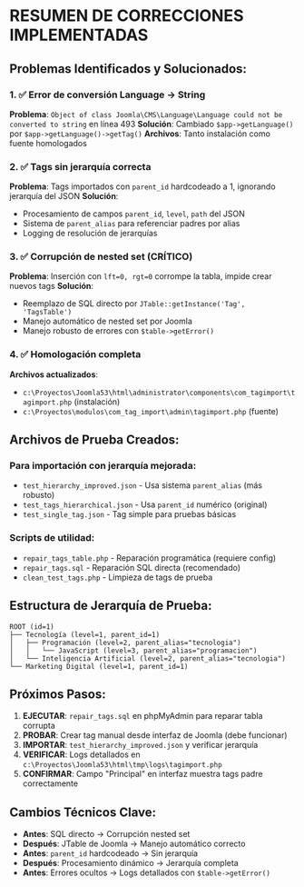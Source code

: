 # RESUMEN DE CORRECCIONES IMPLEMENTADAS

## Problemas Identificados y Solucionados:

### 1. ✅ Error de conversión Language → String
**Problema**: `Object of class Joomla\CMS\Language\Language could not be converted to string` en línea 493
**Solución**: Cambiado `$app->getLanguage()` por `$app->getLanguage()->getTag()`
**Archivos**: Tanto instalación como fuente homologados

### 2. ✅ Tags sin jerarquía correcta  
**Problema**: Tags importados con `parent_id` hardcodeado a 1, ignorando jerarquía del JSON
**Solución**: 
- Procesamiento de campos `parent_id`, `level`, `path` del JSON
- Sistema de `parent_alias` para referenciar padres por alias
- Logging de resolución de jerarquías

### 3. ✅ Corrupción de nested set (CRÍTICO)
**Problema**: Inserción con `lft=0, rgt=0` corrompe la tabla, impide crear nuevos tags
**Solución**: 
- Reemplazo de SQL directo por `JTable::getInstance('Tag', 'TagsTable')`
- Manejo automático de nested set por Joomla
- Manejo robusto de errores con `$table->getError()`

### 4. ✅ Homologación completa
**Archivos actualizados**:
- `c:\Proyectos\Joomla53\html\administrator\components\com_tagimport\tagimport.php` (instalación)
- `c:\Proyectos\modulos\com_tag_import\admin\tagimport.php` (fuente)

## Archivos de Prueba Creados:

### Para importación con jerarquía mejorada:
- `test_hierarchy_improved.json` - Usa sistema `parent_alias` (más robusto)
- `test_tags_hierarchical.json` - Usa `parent_id` numérico (original)
- `test_single_tag.json` - Tag simple para pruebas básicas

### Scripts de utilidad:
- `repair_tags_table.php` - Reparación programática (requiere config)
- `repair_tags.sql` - Reparación SQL directa (recomendado)
- `clean_test_tags.php` - Limpieza de tags de prueba

## Estructura de Jerarquía de Prueba:

```
ROOT (id=1)
├── Tecnología (level=1, parent_id=1)
│   ├── Programación (level=2, parent_alias="tecnologia")
│   │   └── JavaScript (level=3, parent_alias="programacion")
│   └── Inteligencia Artificial (level=2, parent_alias="tecnologia")
└── Marketing Digital (level=1, parent_id=1)
```

## Próximos Pasos:

1. **EJECUTAR**: `repair_tags.sql` en phpMyAdmin para reparar tabla corrupta
2. **PROBAR**: Crear tag manual desde interfaz de Joomla (debe funcionar)
3. **IMPORTAR**: `test_hierarchy_improved.json` y verificar jerarquía
4. **VERIFICAR**: Logs detallados en `c:\Proyectos\Joomla53\html\tmp\logs\tagimport.php`
5. **CONFIRMAR**: Campo "Principal" en interfaz muestra tags padre correctamente

## Cambios Técnicos Clave:

- **Antes**: SQL directo → Corrupción nested set
- **Después**: JTable de Joomla → Manejo automático correcto
- **Antes**: `parent_id` hardcodeado → Sin jerarquía
- **Después**: Procesamiento dinámico → Jerarquía completa
- **Antes**: Errores ocultos → Logs detallados con `$table->getError()`
